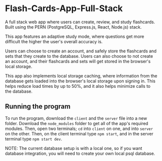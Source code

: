 # Flash-Cards-App-Full-Stack
A full stack web app where users can create, review, and study flashcards. Built using the PERN (PostgreSQL, Express.js, React, Node.js) stack.

This app features an adaptive study mode, where questions get more difficult the higher the user's overall accuracy is.

Users can choose to create an account, and safely store the flashcards and sets that they create to the database. Users can also choose to not create an account, and their 
flashcards and sets will get stored in the browser's local storage.

This app also implements local storage caching, where information from the database gets loaded into the browser's local storage upon signing in. This helps reduce load
times by up to 50%, and it also helps minimize calls to the database.
## Running the program
To run the program, download the `client` and the `server` file into a new folder. Download the `node_modules` folder to get all of the app's required modules. Then,
open two terminals; `cd` into `client` on one, and into `server` on the other. Then, on the client terminal type `npm start`, and in the server terminal type `npm start dev`.

NOTE: The current database setup is with a local one, so if you want database integration, you will need to create your own local psql database. 


